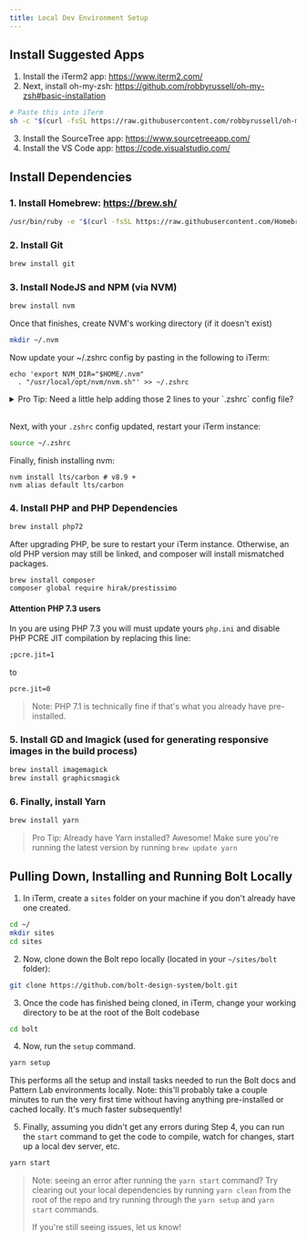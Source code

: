 ```yaml
---
title: Local Dev Environment Setup
---
```


## Install Suggested Apps

1. Install the iTerm2 app: https://www.iterm2.com/
2. Next, install oh-my-zsh: https://github.com/robbyrussell/oh-my-zsh#basic-installation
```bash
# Paste this into iTerm
sh -c "$(curl -fsSL https://raw.githubusercontent.com/robbyrussell/oh-my-zsh/master/tools/install.sh)"
```
3. Install the SourceTree app: https://www.sourcetreeapp.com/
4. Install the VS Code app: https://code.visualstudio.com/



## Install Dependencies

### 1. Install Homebrew: https://brew.sh/
```bash
/usr/bin/ruby -e "$(curl -fsSL https://raw.githubusercontent.com/Homebrew/install/master/install)"
```

### 2. Install Git
```bash
brew install git
```

### 3. Install NodeJS and NPM (via NVM)
```bash
brew install nvm
```

Once that finishes, create NVM's working directory (if it doesn't exist)
```bash
mkdir ~/.nvm
```

Now update your ~/.zshrc config by pasting in the following to iTerm:
```
echo 'export NVM_DIR="$HOME/.nvm"
  . "/usr/local/opt/nvm/nvm.sh"' >> ~/.zshrc
```

<details>
  <summary>Pro Tip: Need a little help adding those 2 lines to your `.zshrc` config file?</summary>
  <p>Did that previous command not automatically update your config file for some reason?</p>
  <ol>
    <li>Make sure to highlight and copy the code snippet above ^ to your clipboard ( CMD + C )</li>
    <li>Edit your <code>.zshrc</code> file by typing in the following into iTERM and hitting enter: <code>nano ~/.zshrc</code>
    <li>Next, go to the very bottom to your .zshrc config file by pressing CONTROL + V a few times to quickly jump to the bottom of the file.</li>
    <li>Then, hit enter to give yourself a little breathing room and go ahead and paste in the two lines copied from earlier ( CMD + V)</li>
    <li>Finally, save and exit by pressing CONTROL + X, Hitting Y, then pressing enter to comform overwriting your .zshrc file</li>
</ol>
</details>
<br>

Next, with your `.zshrc` config updated, restart your iTerm instance:
```bash
source ~/.zshrc
```

Finally, finish installing nvm: 
```
nvm install lts/carbon # v8.9 +
nvm alias default lts/carbon
```

### 4. Install PHP and PHP Dependencies
```bash
brew install php72
```

After upgrading PHP, be sure to restart your iTerm instance. Otherwise, an old PHP version may still be linked, and composer will install mismatched packages.

```
brew install composer
composer global require hirak/prestissimo
```

#### Attention PHP 7.3 users
In you are using PHP 7.3 you will must update yours `php.ini` and disable PHP PCRE JIT compilation by replacing this line:
```bash
;pcre.jit=1
```
to
```bash
pcre.jit=0
```

> Note: PHP 7.1 is technically fine if that's what you already have pre-installed.

### 5. Install GD and Imagick (used for generating responsive images in the build process)
```bash
brew install imagemagick
brew install graphicsmagick
```

### 6. Finally, install Yarn
```bash
brew install yarn
```

> Pro Tip: Already have Yarn installed? 
Awesome! Make sure you're running the latest version by running `brew update yarn`


## Pulling Down, Installing and Running Bolt Locally

1. In iTerm, create a `sites` folder on your machine if you don't already have one created.
```bash
cd ~/
mkdir sites
cd sites
```
2. Now, clone down the Bolt repo locally (located in your `~/sites/bolt` folder):
```bash
git clone https://github.com/bolt-design-system/bolt.git
```

3. Once the code has finished being cloned, in iTerm, change your working directory to be at the root of the Bolt codebase
```bash
cd bolt
```

4. Now, run the `setup` command.

```bash
yarn setup
```

This performs all the setup and install tasks needed to run the Bolt docs and Pattern Lab environments locally. Note: this'll probably take a couple minutes to run the very first time without having anything pre-installed or cached locally. It's much faster subsequently!

5. Finally, assuming you didn't get any errors during Step 4, you can run the `start` command to get the code to compile, watch for changes, start up a local dev server, etc.
```bash
yarn start
```

> Note: seeing an error after running the `yarn start` command? Try clearing out your local dependencies by running `yarn clean` from the root of the repo and try running through the `yarn setup` and `yarn start` commands. 
>
> If you're still seeing issues, let us know!
